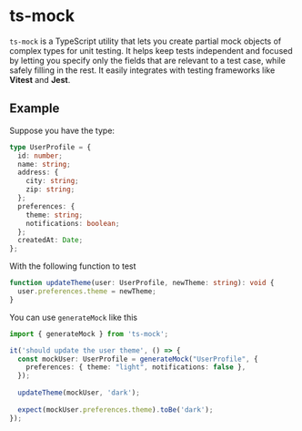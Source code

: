 # ts-mock

`ts-mock` is a TypeScript utility that lets you create partial mock objects of complex types for unit testing. 
It helps keep tests independent and focused by letting you specify only the fields that are relevant to a test case, while safely filling in the rest. 
It easily integrates with testing frameworks like **Vitest** and **Jest**.

## Example

Suppose you have the type:
```ts
type UserProfile = {
  id: number;
  name: string;
  address: {
    city: string;
    zip: string;
  };
  preferences: {
    theme: string;
    notifications: boolean;
  };
  createdAt: Date;
};
```

With the following function to test
```ts
function updateTheme(user: UserProfile, newTheme: string): void {
  user.preferences.theme = newTheme;
}
```

You can use `generateMock` like this
```ts
import { generateMock } from 'ts-mock';

it('should update the user theme', () => {
  const mockUser: UserProfile = generateMock("UserProfile", {
    preferences: { theme: "light", notifications: false },
  });
  
  updateTheme(mockUser, 'dark');
  
  expect(mockUser.preferences.theme).toBe('dark');
});
```
